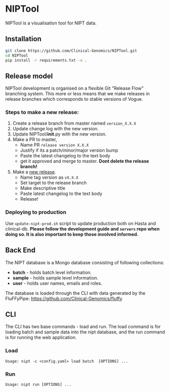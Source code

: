 # NIPTool

NIPTool is a visualisation tool for NIPT data.

## Installation


```bash
git clone https://github.com/Clinical-Genomics/NIPTool.git
cd NIPTool
pip install -r requirements.txt -e .
```

## Release model
NIPTool development is organised on a flexible Git "Release Flow" branching system. This more or less means that we make releases in release branches which corresponds to stable versions of Vogue.

### Steps to make a new release:

1) Create a release branch from master named `version_X.X.X` 
2) Update change log with the new version.
3) Update NIPTool/__init__.py with the new version.
4) Make a PR to master, 
	- Name PR `release version X.X.X`
	- Justify if its a patch/minor/major version bump
	- Paste the latest changelog to the text body
	- get it approved and merge to master. **Dont delete the release branch!**
5) Make a [new release](https://github.com/Clinical-Genomics/NIPTool/releases/new).
	- Name tag version as `vX.X.X`
	- Set target to the release branch
	- Make descriptive title
	- Paste latest changelog to the text body
	- Release!

### Deploying to production

Use `update-nipt-prod.sh` script to update production both on Hasta and clinical-db. **Please follow the development guide and `servers` repo when doing so. It is also important to keep those involved informed.**

## Back End
The NIPT database is a Mongo database consisting of following collections:

- **batch** - holds batch level information.
- **sample** - holds sample level information.
- **user** - holds user names, emails and roles.

The database is loaded through the CLI with data generated by the FluFFyPipe: https://github.com/Clinical-Genomics/fluffy 

## CLI
The CLI has two base commands - load and run. The load command is for loading batch and sample data into the nipt database, and the run command is for running the web application.

### Load 


```
Usage: nipt -c <config.yaml> load batch  [OPTIONS] ...
```


  
### Run
```
Usage: nipt run [OPTIONS] ...

```
